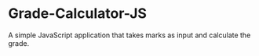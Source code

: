 # Grade-Calculator-JS
A simple JavaScript application that takes marks as input and calculate the grade.
